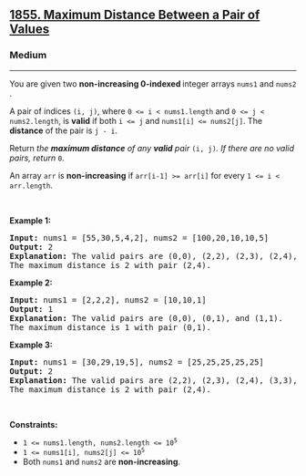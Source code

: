 <h2><a href="https://leetcode.com/problems/maximum-distance-between-a-pair-of-values/">1855. Maximum Distance Between a Pair of Values</a></h2><h3>Medium</h3><hr><div><p>You are given two <strong>non-increasing 0-indexed </strong>integer arrays <code>nums1</code>​​​​​​ and <code>nums2</code>​​​​​​.</p>

<p>A pair of indices <code>(i, j)</code>, where <code>0 &lt;= i &lt; nums1.length</code> and <code>0 &lt;= j &lt; nums2.length</code>, is <strong>valid</strong> if both <code>i &lt;= j</code> and <code>nums1[i] &lt;= nums2[j]</code>. The <strong>distance</strong> of the pair is <code>j - i</code>​​​​.</p>

<p>Return <em>the <strong>maximum distance</strong> of any <strong>valid</strong> pair </em><code>(i, j)</code><em>. If there are no valid pairs, return </em><code>0</code>.</p>

<p>An array <code>arr</code> is <strong>non-increasing</strong> if <code>arr[i-1] &gt;= arr[i]</code> for every <code>1 &lt;= i &lt; arr.length</code>.</p>

<p>&nbsp;</p>
<p><strong>Example 1:</strong></p>

<pre><strong>Input:</strong> nums1 = [55,30,5,4,2], nums2 = [100,20,10,10,5]
<strong>Output:</strong> 2
<strong>Explanation:</strong> The valid pairs are (0,0), (2,2), (2,3), (2,4), (3,3), (3,4), and (4,4).
The maximum distance is 2 with pair (2,4).
</pre>

<p><strong>Example 2:</strong></p>

<pre><strong>Input:</strong> nums1 = [2,2,2], nums2 = [10,10,1]
<strong>Output:</strong> 1
<strong>Explanation:</strong> The valid pairs are (0,0), (0,1), and (1,1).
The maximum distance is 1 with pair (0,1).
</pre>

<p><strong>Example 3:</strong></p>

<pre><strong>Input:</strong> nums1 = [30,29,19,5], nums2 = [25,25,25,25,25]
<strong>Output:</strong> 2
<strong>Explanation:</strong> The valid pairs are (2,2), (2,3), (2,4), (3,3), and (3,4).
The maximum distance is 2 with pair (2,4).
</pre>

<p>&nbsp;</p>
<p><strong>Constraints:</strong></p>

<ul>
	<li><code>1 &lt;= nums1.length, nums2.length &lt;= 10<sup>5</sup></code></li>
	<li><code>1 &lt;= nums1[i], nums2[j] &lt;= 10<sup>5</sup></code></li>
	<li>Both <code>nums1</code> and <code>nums2</code> are <strong>non-increasing</strong>.</li>
</ul>
</div>